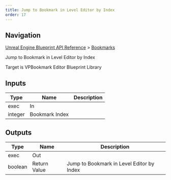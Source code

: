 ```yaml
---
title: Jump to Bookmark in Level Editor by Index
order: 17
---
```

## Navigation

[Unreal Engine Blueprint API Reference](https://dev.epicgames.com/documentation/en-us/unreal-engine/BlueprintAPI) > [Bookmarks](https://dev.epicgames.com/documentation/en-us/unreal-engine/BlueprintAPI/Bookmarks)

Jump to Bookmark in Level Editor by Index

Target is VPBookmark Editor Blueprint Library

## Inputs

| Type | Name | Description |
| --- | --- | --- |
| exec | In |  |
| integer | Bookmark Index |  |

## Outputs

| Type | Name | Description |
| --- | --- | --- |
| exec | Out |  |
| boolean | Return Value | Jump to Bookmark in Level Editor by Index |
